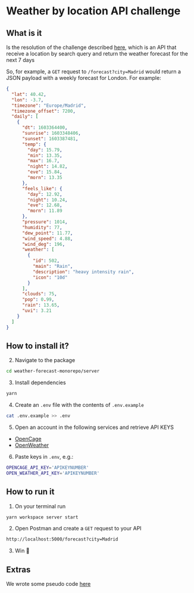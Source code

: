 # Weather by location API challenge

## What is it

Is the resolution of the challenge described [here](../docs/challenge.md), which is an API that receive a location by search query and return the weather forecast for the next 7 days

So, for example, a `GET` request to `/forecast?city=Madrid` would return a JSON payload with a weekly forecast for London. For example:

```json
{
  "lat": 40.42,
  "lon": -3.7,
  "timezone": "Europe/Madrid",
  "timezone_offset": 7200,
  "daily": [
    {
      "dt": 1603364400,
      "sunrise": 1603348406,
      "sunset": 1603387481,
      "temp": {
        "day": 15.79,
        "min": 13.35,
        "max": 16.7,
        "night": 14.82,
        "eve": 15.84,
        "morn": 13.35
      },
      "feels_like": {
        "day": 12.92,
        "night": 10.24,
        "eve": 12.68,
        "morn": 11.89
      },
      "pressure": 1014,
      "humidity": 77,
      "dew_point": 11.77,
      "wind_speed": 4.88,
      "wind_deg": 196,
      "weather": [
        {
          "id": 502,
          "main": "Rain",
          "description": "heavy intensity rain",
          "icon": "10d"
        }
      ],
      "clouds": 75,
      "pop": 0.99,
      "rain": 13.65,
      "uvi": 3.21
    }
  ]
}
```

## How to install it?

2. Navigate to the package

```sh
cd weather-forecast-monorepo/server
```

3. Install dependencies

```sh
yarn
```

4. Create an `.env` file with the contents of `.env.example`

```sh
cat .env.example >> .env
```

5. Open an account in the following services and retrieve API KEYS

- [OpenCage](https://opencagedata.com/api#quickstart)
- [OpenWeather](https://openweathermap.org/)

6. Paste keys in `.env`, e.g.:

```sh
OPENCAGE_API_KEY='APIKEYNUMBER'
OPEN_WEATHER_API_KEY='APIKEYNUMBER'
```

## How to run it

1. On your terminal run

```sh
yarn workspace server start
```

2. Open Postman and create a `GET` request to your API

```txt
http://localhost:5000/forecast?city=Madrid
```

3. Win 🚀

## Extras

We wrote some pseudo code [here](../docs/pseudo-code.md)
